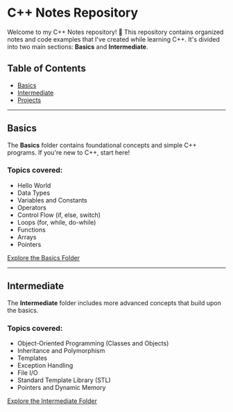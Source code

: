 # C++ Notes Repository

Welcome to my C++ Notes repository! 🎯 This repository contains organized notes and code examples that I've created while learning C++. It's divided into two main sections: **Basics** and **Intermediate**.

## Table of Contents

- [Basics](#basics)
- [Intermediate](#Intermediate)
- [Projects](#Projects)

---

## Basics

The **Basics** folder contains foundational concepts and simple C++ programs. If you're new to C++, start here!

### Topics covered:
- Hello World
- Data Types
- Variables and Constants
- Operators
- Control Flow (if, else, switch)
- Loops (for, while, do-while)
- Functions
- Arrays
- Pointers

[Explore the Basics Folder](./Basics)

---

## Intermediate

The **Intermediate** folder includes more advanced concepts that build upon the basics.

### Topics covered:
- Object-Oriented Programming (Classes and Objects)
- Inheritance and Polymorphism
- Templates
- Exception Handling
- File I/O
- Standard Template Library (STL)
- Pointers and Dynamic Memory

[Explore the Intermediate Folder](./Intermediate)

